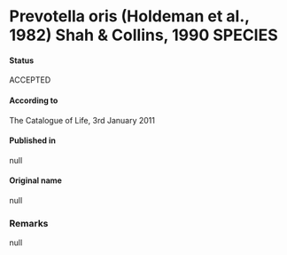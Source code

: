 # Prevotella oris (Holdeman et al., 1982) Shah & Collins, 1990 SPECIES

#### Status
ACCEPTED

#### According to
The Catalogue of Life, 3rd January 2011

#### Published in
null

#### Original name
null

### Remarks
null